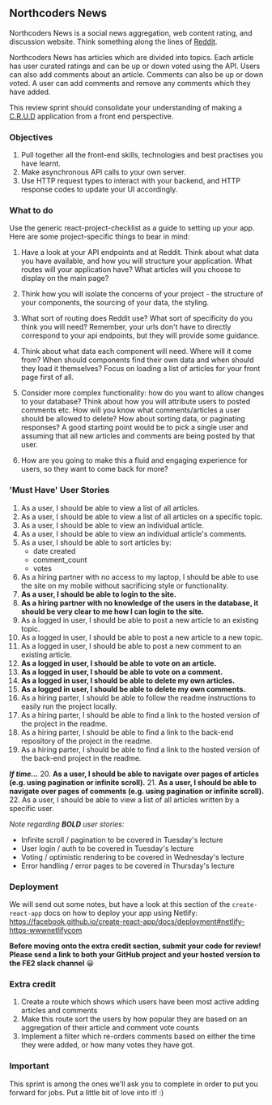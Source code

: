 ## Northcoders News

Northcoders News is a social news aggregation, web content rating, and discussion website. Think something along the lines of [Reddit](https://www.reddit.com/).

Northcoders News has articles which are divided into topics. Each article has user curated ratings and can be up or down voted using the API. Users can also add comments about an article. Comments can also be up or down voted. A user can add comments and remove any comments which they have added.

This review sprint should consolidate your understanding of making a [C.R.U.D](https://en.wikipedia.org/wiki/Create,_read,_update_and_delete) application from a front end perspective.

### Objectives
1. Pull together all the front-end skills, technologies and best practises you have learnt.
2. Make asynchronous API calls to your own server.
4. Use HTTP request types to interact with your backend, and HTTP response codes to update your UI accordingly.

### What to do

Use the generic react-project-checklist as a guide to setting up your app. Here are some project-specific things to bear in mind:

1. Have a look at your API endpoints and at Reddit. Think about what data you have available, and how you will structure your application. What routes will your application have? What articles will you choose to display on the main page?

2. Think how you will isolate the concerns of your project - the structure of your components, the sourcing of your data, the styling.

3. What sort of routing does Reddit use? What sort of specificity do you think you will need? Remember, your urls don't have to directly correspond to your api endpoints, but they will provide some guidance.

4. Think about what data each component will need. Where will it come from? When should components find their own data and when should they load it themselves? Focus on loading a list of articles for your front page first of all.

5. Consider more complex functionality: how do you want to allow changes to your database? Think about how you will attribute users to posted comments etc. How will you know what comments/articles a user should be allowed to delete? How about sorting data, or paginating responses? A good starting point would be to pick a single user and assuming that all new articles and comments are being posted by that user.

6. How are you going to make this a fluid and engaging experience for users, so they want to come back for more?

### 'Must Have' User Stories

1. As a user, I should be able to view a list of all articles.
2. As a user, I should be able to view a list of all articles on a specific topic.
3. As a user, I should be able to view an individual article.
4. As a user, I should be able to view an individual article's comments.
5. As a user, I should be able to sort articles by: 
    - date created
    - comment_count
    - votes
6. As a hiring partner with no access to my laptop, I should be able to use the site on my mobile without sacrificing style or functionality.
7. **As a user, I should be able to login to the site.**
8. **As a hiring partner with no knowledge of the users in the database, it should be very clear to me how I can login to the site.**
9. As a logged in user, I should be able to post a new article to an existing topic.
10. As a logged in user, I should be able to post a new article to a new topic.
11. As a logged in user, I should be able to post a new comment to an existing article.
12. **As a logged in user, I should be able to vote on an article.**
13. **As a logged in user, I should be able to vote on a comment.**
14. **As a logged in user, I should be able to delete my own articles.**
15. **As a logged in user, I should be able to delete my own comments.**
16. As a hiring parter, I should be able to follow the readme instructions to easily run the project locally.
17. As a hiring parter, I should be able to find a link to the hosted version of the project in the readme.
18. As a hiring parter, I should be able to find a link to the back-end repository of the project in the readme.
19. As a hiring parter, I should be able to find a link to the hosted version of the back-end project in the readme.

_**If time...**_
20. **As a user, I should be able to navigate over pages of articles (e.g. using pagination or infinite scroll).**
21. **As a user, I should be able to navigate over pages of comments (e.g. using pagination or infinite scroll).**
22. As a user, I should be able to view a list of all articles written by a specific user.

*Note regarding **BOLD** user stories:*
- Infinite scroll / pagination to be covered in Tuesday's lecture
- User login / auth to be covered in Tuesday's lecture
- Voting / optimistic rendering to be covered in Wednesday's lecture
- Error handling / error pages to be covered in Thursday's lecture


### Deployment

We will send out some notes, but have a look at this section of the `create-react-app` docs on how to deploy your app using Netlify: https://facebook.github.io/create-react-app/docs/deployment#netlify-https-wwwnetlifycom

**Before moving onto the extra credit section, submit your code for review! Please send a link to both your GitHub project and your hosted version to the FE2 slack channel** 😀

### Extra credit

1. Create a route which shows which users have been most active adding articles and comments
2. Make this route sort the users by how popular they are based on an aggregation of their article and comment vote counts
3. Implement a filter which re-orders comments based on either the time they were added, or how many votes they have got.

### Important

This sprint is among the ones we'll ask you to complete in order to put you forward for jobs. Put a little bit of love into it! :)

